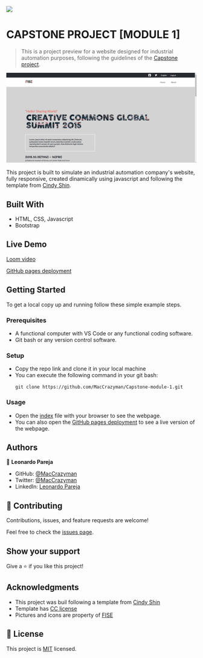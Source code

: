 ![](https://img.shields.io/badge/Microverse-blueviolet)

# CAPSTONE PROJECT [MODULE 1]

> This is a project preview for a website designed for industrial automation purposes, following the guidelines of the [Capstone project](https://github.com/microverseinc/curriculum-html-css/blob/main/capstone/html_capstone.md).

![screenshot](./img/app_screenshot.png)

This project is built to simulate an industrial automation company's website, fully responsive, created dinamically using javascript and following the template from [Cindy Shin](https://www.behance.net/gallery/29845175/CC-Global-Summit-2015).

## Built With

- HTML, CSS, Javascript
- Bootstrap

## Live Demo

[Loom video](https://www.loom.com/share/e8d695d83cc941a9b50eebfa32fa2416)

[GitHub pages deployment](https://maccrazyman.github.io/Capstone-module-1/)


## Getting Started


To get a local copy up and running follow these simple example steps.

### Prerequisites
* A functional computer with VS Code or any functional coding software.
* Git bash or any version control software.

### Setup
* Copy the repo link and clone it in your local machine
* You can execute the following command in your git bash:
    ```` 
    git clone https://github.com/MacCrazyman/Capstone-module-1.git 
    ````

### Usage
* Open the [index](./index.html) file with your browser to see the webpage.
* You can also open the [GitHub pages deployment](https://maccrazyman.github.io/Capstone-module-1/) to see a live version of the webpage.



## Authors

👤 **Leonardo Pareja**

- GitHub: [@MacCrazyman](https://github.com/MacCrazyman)
- Twitter: [@MacCrazyman](https://twitter.com/MacCrazyman)
- LinkedIn: [Leonardo Pareja](https://www.linkedin.com/in/leonardo-pareja-pareja/)


## 🤝 Contributing

Contributions, issues, and feature requests are welcome!

Feel free to check the [issues page](../../issues/).

## Show your support

Give a ⭐️ if you like this project!

## Acknowledgments

- This project was buil following a template from [Cindy Shin](https://www.behance.net/adagio07)
- Template has [CC license](https://creativecommons.org/licenses/by-nc/4.0/)
- Pictures and icons are property of [FISE](https://www.fise.co)

## 📝 License

This project is [MIT](./MIT.md) licensed.